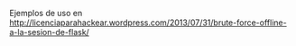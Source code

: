 Ejemplos de uso en http://licenciaparahackear.wordpress.com/2013/07/31/brute-force-offline-a-la-sesion-de-flask/

